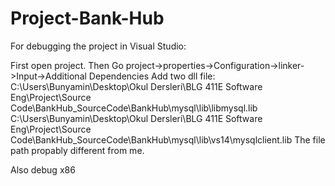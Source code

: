 # Project-Bank-Hub
For debugging the project in Visual Studio:

First open project.
	Then Go project->properties->Configuration->linker->Input->Additional Dependencies
	Add two dll file: 
	C:\Users\Bunyamin\Desktop\Okul Dersleri\BLG 411E Software Eng\Project\Source Code\BankHub_SourceCode\BankHub\mysql\lib\libmysql.lib
	C:\Users\Bunyamin\Desktop\Okul Dersleri\BLG 411E Software Eng\Project\Source Code\BankHub_SourceCode\BankHub\mysql\lib\vs14\mysqlclient.lib
	The file path propably different from me.	

Also debug x86
